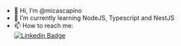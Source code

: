 - 👋 Hi, I’m @micascapino
- 🌱 I’m currently learning NodeJS, Typescript and NestJS
- 📫 How to reach me: 
<br/> [![Linkedin Badge](https://img.shields.io/badge/-Micaela--Scapino-blue?style=for-the-badge&logo=Linkedin&logoColor=white&link=https://www.linkedin.com/in/micaela-scapino/)](https://www.linkedin.com/in/micaela-scapino/)




<!---
micascapino/micascapino is a ✨ special ✨ repository because its `README.md` (this file) appears on your GitHub profile.
You can click the Preview link to take a look at your changes.
--->
